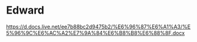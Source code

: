 # Edward
https://d.docs.live.net/ee7b88bc2d9475b2/%E6%96%87%E6%A1%A3/%E5%96%9C%E6%AC%A2%E7%9A%84%E6%B8%B8%E6%88%8F.docx
